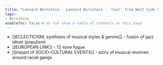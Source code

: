 ```yaml
---
title: "Leonard Bernstein - Leonard Bernstein - 'Cool' from West Side Story (1960)"
tags:
- Bernstein 
enableToc: false # do not show a table of contents on this page
---
```


- [[ECLECTICISM; synthesis of musical styles & genres]] - fusion of jazz idiom (populism)
- [[EUROPEAN LINK]] - 12-tone fugue
- [[impact of SOCIO-CULTURAL EVENTS]] - story of musical revolves around racial gangs